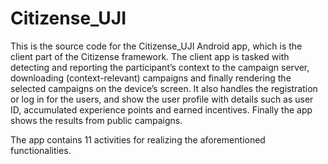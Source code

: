 # Citizense_UJI
This is the source code for the Citizense_UJI Android app, which is the client part of the Citizense framework. The client app is tasked with detecting and reporting the participant’s context to the campaign server, downloading (context-relevant) campaigns and finally rendering the selected campaigns on the device’s screen. It also handles the registration or log in for the users, and show the user profile with details such as user ID, accumulated experience points and earned incentives. Finally the app shows the results from public campaigns.

The app contains 11 activities for realizing the aforementioned functionalities.
